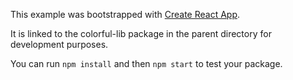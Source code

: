 This example was bootstrapped with [Create React App](https://github.com/facebook/create-react-app).

It is linked to the colorful-lib package in the parent directory for development purposes.

You can run `npm install` and then `npm start` to test your package.
